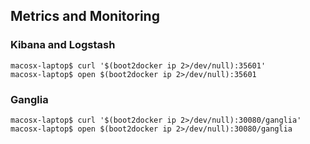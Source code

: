 ## Metrics and Monitoring
### Kibana and Logstash
```
macosx-laptop$ curl '$(boot2docker ip 2>/dev/null):35601'
macosx-laptop$ open $(boot2docker ip 2>/dev/null):35601
```

### Ganglia
```
macosx-laptop$ curl '$(boot2docker ip 2>/dev/null):30080/ganglia'
macosx-laptop$ open $(boot2docker ip 2>/dev/null):30080/ganglia
```